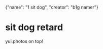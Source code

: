 {"name": "<script>alert('yui.photos')</script>1 sit dog", "creator": "b1g namer"}
# sit dog retard
yui.photos on top!
